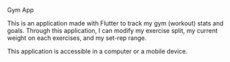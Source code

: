 Gym App

This is an application made with Flutter to track my gym (workout) stats and goals. Through this 
application, I can modify my exercise split, my current weight on each exercises, and my set-rep range.

This application is accessible in a computer or a mobile device.
